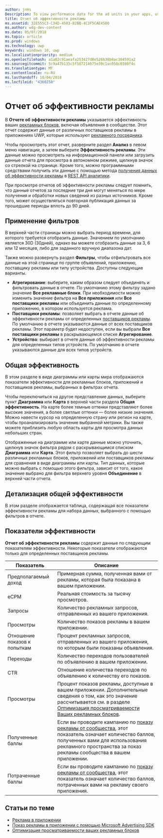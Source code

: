 ```yaml
---
author: jnHs
Description: To view performance data for the ad units in your apps, use the advertising performance report on the Windows Dev Center dashboard.
title: Отчет об эффективности рекламы
ms.assetid: 32E555C3-C34D-4503-82BB-4C3F5CAE4500
ms.author: wdg-dev-content
ms.date: 05/07/2018
ms.topic: article
ms.prod: windows
ms.technology: uwp
keywords: windows 10, uwp
ms.localizationpriority: medium
ms.openlocfilehash: a1a82c91aeafa253427d8e526b38b8ac304591a2
ms.sourcegitcommit: 5c9a47b135c5f587214675e39c1ac058c0380f4c
ms.translationtype: MT
ms.contentlocale: ru-RU
ms.lasthandoff: 10/04/2018
ms.locfileid: "4360250"
---
```

# <a name="advertising-performance-report"></a>Отчет об эффективности рекламы


В **Отчете об эффективности рекламы** указывается эффективность ваших [рекламных блоков](in-app-ads.md), включая объявления в сообществе. Этот отчет содержит данные от различных поставщиков рекламы в приложениях UWP, которые используют [рекламного посредника](in-app-ads.md#mediation).

Чтобы просмотреть этот отчет, разверните раздел **Анализ** в левом меню навигации, а затем выберите **Эффективность рекламы**. Эти данные можно просмотреть на информационной панели или загрузить данные отчета для просмотра в автономном режиме, щелкнув значок со стрелкой на странице. Кроме того, можно программными средствами получить эти данные с помощью метода [получения данных об эффективности рекламы](../monetize/get-ad-performance-data.md) в [REST API аналитики](../monetize/access-analytics-data-using-windows-store-services.md).

При просмотре отчетов об эффективности рекламы следует помнить, что данные отчетов за последние три дня могут меняться по мере получения и обработки новых сведений из разных источников. Кроме того, может осуществляться повторная публикация данных за прошедшие периоды вплоть до 90 дней.

## <a name="apply-filters"></a>Применение фильтров

В верхней части страницы можно выбрать период времени, для которого требуется отобразить данные. Значением по умолчанию является 30D (30дней), однако вы можете отобразить данные за 3, 6 или 12 месяцев, либо для заданного вручную диапазона дат.

Также можно развернуть раздел **Фильтры**, чтобы отфильтровать все данные на этой странице по группе объявлений, приложению, поставщику рекламы или типу устройства. Доступны следующие варианты.

* **Агрегирование**: выберите, каким образом следует объединять и фильтровать данные в отчете. По умолчанию этому фильтру задано значение **Все рекламные блоки**. При необходимости можно изменить значение фильтра на **Все приложения** или **Все поставщики рекламы** или объединить данные по определенному приложению, в котором используется реклама.
* **Поставщики рекламы**: позволяет выбрать в отчете данные об эффективности рекламы от определенных [поставщиков рекламы](in-app-ads.md#paid-networks). По умолчанию в отчете указываются данные от всех поставщиков рекламы. Этот параметр будет недоступен, если вы выбрали **Все поставщики рекламы** в раскрывающемся списке **Агрегирование**.
* **Устройство**: выбирает в отчете данные об эффективности рекламы для определенных типов устройств. По умолчанию в отчете указываются данные для всех типов устройств.

## <a name="overall-performance"></a>Общая эффективность

В этом разделе в виде диаграммы или карты мира отображаются показатели эффективности для рекламных блоков, приложений и поставщиков рекламы, выбранных в фильтрах отчета.

Чтобы переключиться на другое представление данных, выберите пункт **Диаграмма** или **Карта** в верхней части раздела **Общая эффективность**. На карте более темные оттенки представляют более высокие значения, а более светлые оттенки — более низкие значения. Можно навести курсор на определенную страну или регион на карте, чтобы проанализировать значение выбранной метрики. Вы также можете приблизить любую область карты для просмотра данных небольших стран.

Отображенные на диаграмме или карте данные можно уточнить, щелкнув значок фильтра рядом с раскрывающимся списком **Диаграмма** или **Карта**. Этот фильтр позволяет выбрать до шести различных рекламных блоков, приложений или поставщиков рекламы для сравнения в виде диаграммы или карты. Тип данных, которые можно выбрать с помощью этого фильтра, зависит от того, какое значение выбрано для фильтра верхнего уровня **Объединение** в верхней части отчета.


## <a name="overall-performance-breakdown"></a>Детализация общей эффективности

В этом разделе отображается таблица, содержащая все показатели эффективности рекламы для набора данных, выбранного с помощью фильтров в отчете.

## <a name="performance-metrics"></a>Показатели эффективности

**Отчет об эффективности рекламы** содержит данные по следующим показателям эффективности. Некоторые показатели отображаются только для определенных поставщиков рекламы.

|  Показатель  |  Описание  |
|----------|---------------|
| Предполагаемый доход  |  Примерная сумма, полученная вами от рекламы, которая была показана в вашем приложении. |
| eCPM  |  Реальная стоимость за тысячу просмотров. |
| Запросы  | Количество рекламных запросов, отправленных из вашего приложения.  |
| Просмотры  | Количество показов рекламы в вашем приложении.  |
| Отношение показов к попыткам  | Процент рекламных запросов, отправленных из вашего приложения, по которым были показаны объявления.  |
| Переходы  |  Количество переходов пользователей по объявлению в вашем приложении. |
| CTR  |  Отношение количества переходов по объявлению к количеству его показов. |
| Просмотры | Процент показов рекламы, доступные в вашем приложении. Дополнительные сведения о том, как это значение рассчитывается см. в разделе [Оптимизация просматриваемости Ваших рекламных блоков](../monetize/optimize-ad-unit-viewability.md). |
| Полученные баллы  | Если вы проводите кампанию по [показу рекламы от сообщества](https://docs.microsoft.com/windows/uwp/publish/about-community-ads), этот показатель означает количество баллов, полученных вами для использования рекламного пространства за показ рекламы сообщества в вашем приложении.  |
| Потраченные баллы  | Если вы проводите кампанию по [показу рекламы от сообщества](https://docs.microsoft.com/windows/uwp/publish/about-community-ads), этот показатель означает количество баллов, потраченных вами на рекламу своего приложения.  |

## <a name="related-topics"></a>Статьи по теме

* [Реклама в приложении](in-app-ads.md)
* [Показ рекламы в приложении с помощью Microsoft Advertising SDK](../monetize/display-ads-in-your-app.md)
* [Оптимизация просматриваемости ваших рекламных блоков](../monetize/optimize-ad-unit-viewability.md)


 
